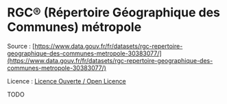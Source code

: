 # RGC® (Répertoire Géographique des Communes) métropole

Source : [https://www.data.gouv.fr/fr/datasets/rgc-repertoire-geographique-des-communes-metropole-30383077/](https://www.data.gouv.fr/fr/datasets/rgc-repertoire-geographique-des-communes-metropole-30383077/)

Licence : [Licence Ouverte / Open Licence](https://www.etalab.gouv.fr/licence-ouverte-open-licence)

TODO 

